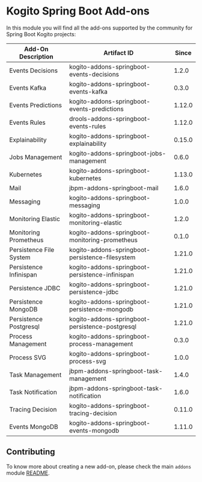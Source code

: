 # Kogito Spring Boot Add-ons

In this module you will find all the add-ons supported by the community for Spring Boot Kogito projects:

<!-- Please update this table in alphabetical order when creating a new add-on -->

| Add-On Description      | Artifact ID                                     | Since  |
|-------------------------|-------------------------------------------------|--------|
| Events Decisions        | kogito-addons-springboot-events-decisions       | 1.2.0  |
| Events Kafka            | kogito-addons-springboot-events-kafka           | 0.3.0  |
| Events Predictions      | kogito-addons-springboot-events-predictions     | 1.12.0 |
| Events Rules            | drools-addons-springboot-events-rules           | 1.12.0 |
| Explainability          | kogito-addons-springboot-explainability         | 0.15.0 |
| Jobs Management         | kogito-addons-springboot-jobs-management        | 0.6.0  |
| Kubernetes              | kogito-addons-springboot-kubernetes             | 1.13.0 |
| Mail                    | jbpm-addons-springboot-mail                     | 1.6.0  |
| Messaging               | kogito-addons-springboot-messaging              | 1.0.0  |
| Monitoring Elastic      | kogito-addons-springboot-monitoring-elastic     | 1.2.0  |
| Monitoring Prometheus   | kogito-addons-springboot-monitoring-prometheus  | 0.1.0  |
| Persistence File System | kogito-addons-springboot-persistence-filesystem | 1.21.0 |
| Persistence Infinispan  | kogito-addons-springboot-persistence-infinispan | 1.21.0 |
| Persistence JDBC        | kogito-addons-springboot-persistence-jdbc       | 1.21.0 |
| Persistence MongoDB     | kogito-addons-springboot-persistence-mongodb    | 1.21.0 |
| Persistence Postgresql  | kogito-addons-springboot-persistence-postgresql | 1.21.0 |
| Process Management      | kogito-addons-springboot-process-management     | 0.3.0  |
| Process SVG             | kogito-addons-springboot-process-svg            | 1.0.0  |
| Task Management         | jbpm-addons-springboot-task-management          | 1.4.0  |
| Task Notification       | jbpm-addons-springboot-task-notification        | 1.6.0  |
| Tracing Decision        | kogito-addons-springboot-tracing-decision       | 0.11.0 |
| Events MongoDB          | kogito-addons-springboot-events-mongodb         | 1.11.0 |

## Contributing

To know more about creating a new add-on, please check the main `addons` module [README](../../addons/README.md).
